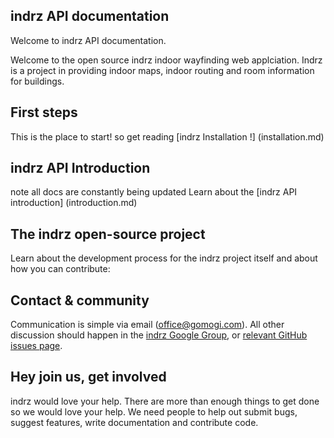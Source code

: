 ## indrz API documentation

Welcome to indrz API documentation.

Welcome to the open source indrz indoor wayfinding web applciation.  Indrz is a project in providing indoor maps, indoor routing and room information for buildings.

## First steps

This is the place to start! so get reading [indrz Installation !] (installation.md)


## indrz API Introduction

note all docs are constantly being updated Learn about the [indrz API introduction] (introduction.md)


## The indrz open-source project

Learn about the development process for the indrz project itself and about how
you can contribute:

## Contact & community
Communication is simple via email ([office@gomogi.com](mailto:office@gomogi.com)). All other discussion should happen in the [indrz Google Group](https://groups.google.com/forum/#!forum/indrz-dev),  or [relevant GitHub issues page](https://github.com/indrz/indrz/issues).

## Hey join us, get involved
indrz would love your help. There are more than enough things to get done so we would love your help.  We need people to help out submit bugs, suggest features, write documentation and contribute code.

